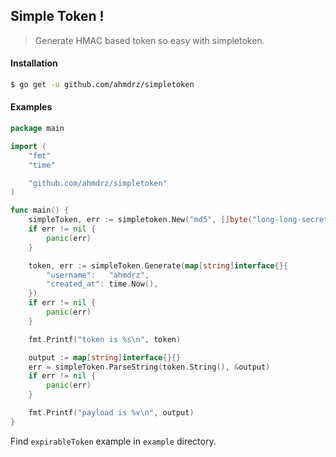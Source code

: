 ## Simple Token !
> Generate HMAC based token so easy with simpletoken.

#### Installation

```bash
$ go get -u github.com/ahmdrz/simpletoken
```

#### Examples

```go
package main

import (
	"fmt"
	"time"

	"github.com/ahmdrz/simpletoken"
)

func main() {
	simpleToken, err := simpletoken.New("md5", []byte("long-long-secret-key"))
	if err != nil {
		panic(err)
	}

	token, err := simpleToken.Generate(map[string]interface{}{
		"username":   "ahmdrz",
		"created_at": time.Now(),
	})
	if err != nil {
		panic(err)
	}

	fmt.Printf("token is %s\n", token)

	output := map[string]interface{}{}
	err = simpleToken.ParseString(token.String(), &output)
	if err != nil {
		panic(err)
	}

	fmt.Printf("payload is %v\n", output)
}
```

Find `expirableToken` example in `example` directory.